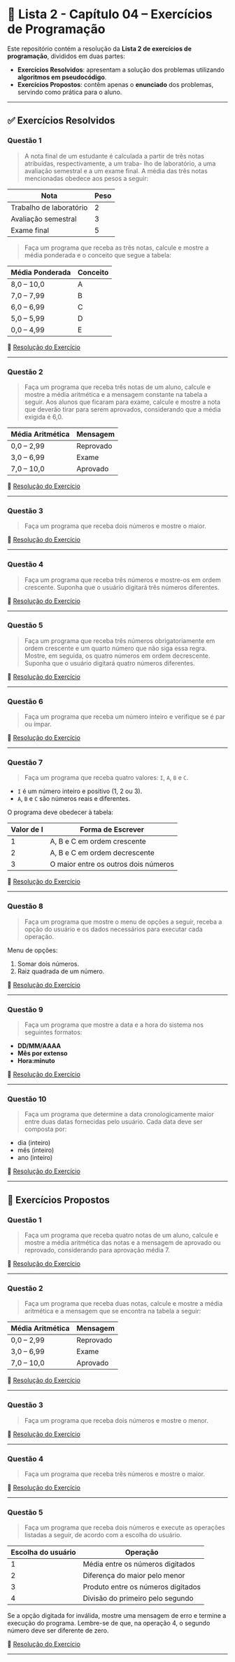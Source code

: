 # 📘 Lista 2 - Capítulo 04 – Exercícios de Programação

Este repositório contém a resolução da **Lista 2 de exercícios de programação**, divididos em duas partes:  

- **Exercícios Resolvidos**: apresentam a solução dos problemas utilizando **algoritmos em pseudocódigo**.  
- **Exercícios Propostos**: contêm apenas o **enunciado** dos problemas, servindo como prática para o aluno.  

---

## ✅ Exercícios Resolvidos

### Questão 1  
> A nota final de um estudante é calculada a partir de três notas atribuídas, respectivamente, a um traba-
lho de laboratório, a uma avaliação semestral e a um exame final. A média das três notas mencionadas obedece aos pesos a seguir:  


| Nota                    |  Peso |
|-------------------------|-------|
| Trabalho de laboratório |   2   |
| Avaliação semestral     |   3   |
| Exame final             |   5   |


> Faça um programa que receba as três notas, calcule e mostre a média ponderada e o conceito que segue
a tabela:

| Média Ponderada | Conceito |
|-----------------|----------|
| 8,0 – 10,0      | A        |
| 7,0 – 7,99      | B        |
| 6,0 – 6,99       | C        |
| 5,0 – 5,99       | D        |
| 0,0 – 4,99       | E        |

🔗 [Resolução do Exercício](https://github.com/colarin/POO-2025.2-T1P4/blob/main/Lista-03/exercicios-resolvidos/Q01/src/br/edu/principal/Principal.java)

---

### Questão 2  
> Faça um programa que receba três notas de um aluno, calcule e mostre a média aritmética e a mensagem
constante na tabela a seguir. Aos alunos que ficaram para exame, calcule e mostre a nota que deverão
tirar para serem aprovados, considerando que a média exigida é 6,0.  

| Média Aritmética | Mensagem   |
|------------------|------------|
| 0,0 – 2,99        | Reprovado  |
| 3,0 – 6,99        | Exame      |
| 7,0 – 10,0       | Aprovado   |

🔗 [Resolução do Exercício](https://github.com/colarin/POO-2025.2-T1P4/blob/main/Lista-03/exercicios-resolvidos/Q02/src/br/edu/principal/Principal.java)

---

### Questão 3  
> Faça um programa que receba dois números e mostre o maior.  

🔗 [Resolução do Exercício](https://github.com/colarin/POO-2025.2-T1P4/blob/main/Lista-03/exercicios-resolvidos/Q03/src/br/edu/principal/Principal.java)

---

### Questão 4  
> Faça um programa que receba três números e mostre-os em ordem crescente. Suponha que o usuário
digitará três números diferentes.  

🔗 [Resolução do Exercício](https://github.com/colarin/POO-2025.2-T1P4/blob/main/Lista-03/exercicios-resolvidos/Q04/src/br/edu/principal/Principal.java)

---

### Questão 5  
> Faça um programa que receba três números obrigatoriamente em ordem crescente e um quarto número que não siga essa regra. Mostre, em seguida, os quatro números em ordem decrescente. Suponha
que o usuário digitará quatro números diferentes.  

🔗 [Resolução do Exercício](https://github.com/colarin/POO-2025.2-T1P4/blob/main/Lista-03/exercicios-resolvidos/Q05/src/br/edu/principal/Principal.java)

---

### Questão 6  
> Faça um programa que receba um número inteiro e verifique se é par ou ímpar. 

🔗 [Resolução do Exercício](https://github.com/colarin/POO-2025.2-T1P4/blob/main/Lista-03/exercicios-resolvidos/Q06/src/br/edu/principal/Principal.java)

---

### Questão 7  
> Faça um programa que receba quatro valores: `I`, `A`, `B` e `C`.  
- `I` é um número inteiro e positivo (1, 2 ou 3).  
- `A`, `B` e `C` são números reais e diferentes.  

O programa deve obedecer à tabela:  

| Valor de I | Forma de Escrever      |
|------------|------------------------|
| 1          | A, B e C em ordem crescente |
| 2          | A, B e C em ordem decrescente |
| 3          | O maior entre os outros dois números |

🔗 [Resolução do Exercício](https://github.com/colarin/POO-2025.2-T1P4/blob/main/Lista-03/exercicios-resolvidos/Q07/src/br/edu/principal/Principal.java)

---

### Questão 8  
> Faça um programa que mostre o menu de opções a seguir, receba a opção do usuário e os dados necessários para executar cada operação. 

Menu de opções:  
1. Somar dois números.  
2. Raiz quadrada de um número.  

🔗 [Resolução do Exercício](https://github.com/colarin/POO-2025.2-T1P4/blob/main/Lista-03/exercicios-resolvidos/Q08/src/br/edu/principal/Principal.java)

---

### Questão 9  
> Faça um programa que mostre a data e a hora do sistema nos seguintes formatos:  
- **DD/MM/AAAA**  
- **Mês por extenso**  
- **Hora:minuto**  

🔗 [Resolução do Exercício](https://github.com/colarin/POO-2025.2-T1P4/blob/main/Lista-03/exercicios-resolvidos/Q09/src/br/edu/principal/Principal.java)

---

### Questão 10  
> Faça um programa que determine a data cronologicamente maior entre duas datas fornecidas pelo usuário. Cada data deve ser composta por:  
- dia (inteiro)  
- mês (inteiro)  
- ano (inteiro)  

🔗 [Resolução do Exercício](https://github.com/colarin/POO-2025.2-T1P4/blob/main/Lista-03/exercicios-resolvidos/Q10/src/br/edu/principal/Principal.java)


---

## 📌 Exercícios Propostos

### Questão 1  
> Faça um programa que receba quatro notas de um aluno, calcule e mostre a média aritmética das notas e a
mensagem de aprovado ou reprovado, considerando para aprovação média 7. 

🔗 [Resolução do Exercício](https://github.com/colarin/POO-2025.2-T1P4/blob/main/Lista-02/CAP05/exercicios-propostos/Q1/src/br/edu/principal/Principal.java)

---

### Questão 2  
> Faça um programa que receba duas notas, calcule e mostre a média aritmética e a mensagem que se encontra
na tabela a seguir:  

| Média Aritmética | Mensagem   |
|------------------|------------|
| 0,0 – 2,99        | Reprovado  |
| 3,0 – 6,99        | Exame      |
| 7,0 – 10,0       | Aprovado   |

🔗 [Resolução do Exercício](https://github.com/colarin/POO-2025.2-T1P4/blob/main/Lista-02/CAP05/exercicios-propostos/Q2/src/br/edu/principal/Principal.java)

---

### Questão 3  
> Faça um programa que receba dois números e mostre o menor.
> 
🔗 [Resolução do Exercício](https://github.com/colarin/POO-2025.2-T1P4/blob/main/Lista-02/CAP05/exercicios-propostos/Q3/src/br/edu/principal/Principal.java)

---

### Questão 4  
> Faça um programa que receba três números e mostre o maior.  

🔗 [Resolução do Exercício](https://github.com/colarin/POO-2025.2-T1P4/blob/main/Lista-02/CAP05/exercicios-propostos/Q4/src/br/edu/principal/Principal.java) 

---

### Questão 5  
> Faça um programa que receba dois números e execute as operações listadas a seguir, de acordo com a escolha
do usuário.  

| Escolha do usuário | Operação                        |
|---------|----------------------------------|
| 1       | Média entre os números digitados |
| 2       | Diferença do maior pelo menor    |
| 3       | Produto entre os números digitados |
| 4       | Divisão do primeiro pelo segundo |

Se a opção digitada for inválida, mostre uma mensagem de erro e termine a execução do programa.
Lembre-se de que, na operação 4, o segundo número deve ser diferente de zero.  

🔗 [Resolução do Exercício](https://github.com/colarin/POO-2025.2-T1P4/blob/main/Lista-02/CAP05/exercicios-propostos/Q5/src/br/edu/principal/Principal.java) 

---

